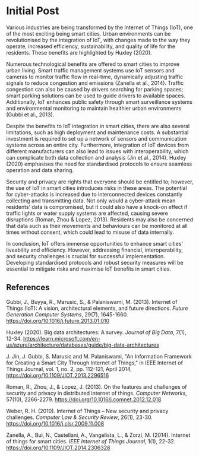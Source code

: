# Initial Post

Various industries are being transformed by the Internet of Things (IoT), one of the most exciting being smart cities. Urban environments can be revolutionised by the integration of IoT, with changes made to the way they operate, increased efficiency, sustainability, and quality of life for the residents. These benefits are highlighted by Huxley (2020).

Numerous technological benefits are offered to smart cities to improve urban living. Smart traffic management systems use IoT sensors and cameras to monitor traffic flow in real-time, dynamically adjusting traffic signals to reduce congestion and emissions (Zanella et al., 2014). Traffic congestion can also be caused by drivers searching for parking spaces; smart parking solutions can be used to guide drivers to available spaces. Additionally, IoT enhances public safety through smart surveillance systems and environmental monitoring to maintain healthier urban environments (Gubbi et al., 2013).

Despite the benefits to IoT integration in smart cities, there are also several limitations, such as high deployment and maintenance costs. A substantial investment is required to set up a network of sensors and communication systems across an entire city. Furthermore, integration of IoT devices from different manufacturers can also lead to issues with interoperability, which can complicate both data collection and analysis (Jin et al., 2014). Huxley (2020) emphasises the need for standardised protocols to ensure seamless operation and data sharing.

Security and privacy are rights that everyone should be entitled to; however, the use of IoT in smart cities introduces risks in these areas. The potential for cyber-attacks is increased due to interconnected devices constantly collecting and transmitting data. Not only would a cyber-attack mean residents’ data is compromised, but it could also have a knock-on effect if traffic lights or water supply systems are affected, causing severe disruptions (Roman, Zhou & Lopez, 2013). Residents may also be concerned that data such as their movements and behaviours can be monitored at all times without consent, which could lead to misuse of data internally.

In conclusion, IoT offers immense opportunities to enhance smart cities’ liveability and efficiency. However, addressing financial, interoperability, and security challenges is crucial for successful implementation. Developing standardised protocols and robust security measures will be essential to mitigate risks and maximise IoT benefits in smart cities.

## References

Gubbi, J., Buyya, R., Marusic, S., & Palaniswami, M. (2013). Internet of Things (IoT): A vision, architectural elements, and future directions. *Future Generation Computer Systems*, 29(7), 1645-1660. https://doi.org/10.1016/j.future.2013.01.010

Huxley (2020). Big data architectures: A survey. *Journal of Big Data*, 7(1), 12-34. https://learn.microsoft.com/en-us/azure/architecture/databases/guide/big-data-architectures

J. Jin, J. Gubbi, S. Marusic and M. Palaniswami, "An Information Framework for Creating a Smart City Through Internet of Things," in IEEE Internet of Things Journal, vol. 1, no. 2, pp. 112-121, April 2014, https://doi.org/10.1109/JIOT.2013.2296516

Roman, R., Zhou, J., & Lopez, J. (2013). On the features and challenges of security and privacy in distributed internet of things. *Computer Networks*, 57(10), 2266-2279. https://doi.org/10.1016/j.comnet.2012.12.018

Weber, R. H. (2010). Internet of Things – New security and privacy challenges. *Computer Law & Security Review*, 26(1), 23-30. https://doi.org/10.1016/j.clsr.2009.11.008

Zanella, A., Bui, N., Castellani, A., Vangelista, L., & Zorzi, M. (2014). Internet of things for smart cities. *IEEE Internet of Things Journal*, 1(1), 22-32. https://doi.org/10.1109/JIOT.2014.2306328

